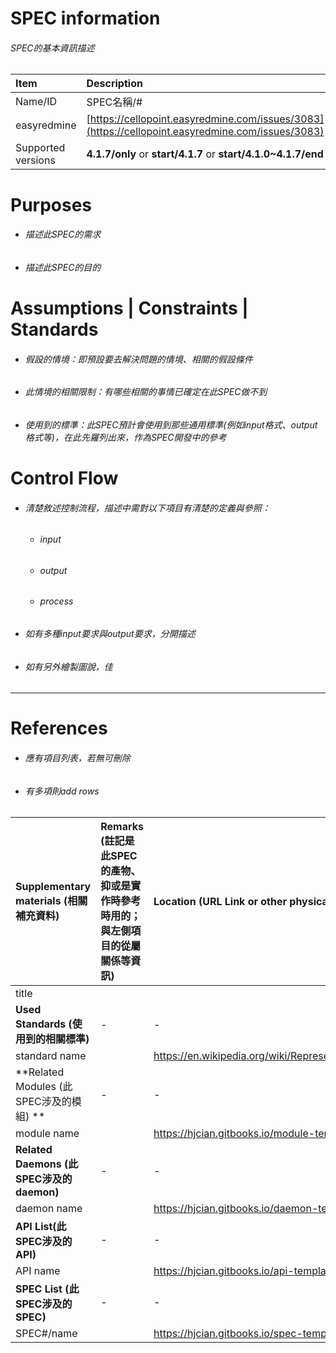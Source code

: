 # SPEC information

###### SPEC的基本資訊描述

| Item | Description |
| :--- | :--- |
| Name/ID | SPEC名稱/\# |
| easyredmine | [https://cellopoint.easyredmine.com/issues/3083](https://cellopoint.easyredmine.com/issues/3083) |
| Supported versions | **4.1.7/only** or **start/4.1.7** or **start/4.1.0~4.1.7/end** |

# Purposes

* ###### 描述此SPEC的需求
* ###### 描述此SPEC的目的

# Assumptions \| Constraints \| Standards

* ###### 假設的情境：即預設要去解決問題的情境、相關的假設條件
* ###### 此情境的相關限制：有哪些相關的事情已確定在此SPEC做不到
* ###### 使用到的標準：此SPEC預計會使用到那些通用標準\(例如input格式、output格式等\)，在此先羅列出來，作為SPEC開發中的參考

# Control Flow

* ###### 清楚敘述控制流程，描述中需對以下項目有清楚的定義與參照：

  * ###### input
  * ###### output
  * ###### process
* ###### 如有多種input要求與output要求，分開描述
* ###### 如有另外繪製圖說，佳

---

# References

* ###### 應有項目列表，若無可刪除
* ###### 有多項則add rows

| **Supplementary materials \(相關補充資料\)** | **Remarks \(註記是此SPEC的產物、抑或是實作時參考時用的；與左側項目的從屬關係等資訊\)** | **Location \(URL Link or other physical location\)** |
| :--- | :--- | :--- |
| title |  |  |
| **Used Standards \(使用到的相關標準\)** | - | - |
| standard name |  | https://en.wikipedia.org/wiki/Representational\_state\_transfer\#Relationship\_between\_URL\_and\_HTTP\_methods |
| **Related Modules \(此SPEC涉及的模組\) ** | - | - |
| module name |  | https://hjcian.gitbooks.io/module-template/content/ |
| **Related Daemons \(此SPEC涉及的daemon\)** | - | - |
| daemon name |  | https://hjcian.gitbooks.io/daemon-template/content/ |
| **API List\(此SPEC涉及的API\)** | - | - |
| API name |  | https://hjcian.gitbooks.io/api-template/content/ |
| **SPEC List \(此SPEC涉及的SPEC\)** | - | - |
| SPEC\#/name |  | https://hjcian.gitbooks.io/spec-template/content/ |



